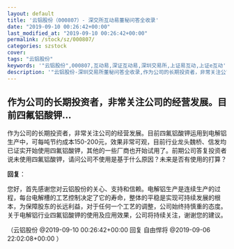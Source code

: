 ```yaml
---
layout: default
title: '云铝股份（000807）- 深交所互动易董秘问答全收录'
date: "2019-09-10 00:26:42+00:00"
last_modified_at: "2019-09-10 00:26:42+00:00"
permalink: /stock/sz/000807/
categories: szstock
cover: 
tags: "云铝股份"
keywords: '"云铝股份",000807,互动易,深证互动易,深圳交易所,上证易互动,上证e互动'
description: '"云铝股份-深圳交易所董秘问答全收录,作为公司的长期投资者，非常关注公司的经营发展。目前四氟铝酸钾运用到电解铝生产中，可每吨节约成本150-200元，效果非常可观，目前行业龙头魏桥、信发均已证实开始使用四氟铝酸钾，其他的一些厂商也开始试用了。前期公司答复投资者说未使用四氟铝酸钾，请问公司不使用是基于什么原因？未来是否有使用的打算？"'
---
```


## 作为公司的长期投资者，非常关注公司的经营发展。目前四氟铝酸钾...

作为公司的长期投资者，非常关注公司的经营发展。目前四氟铝酸钾运用到电解铝生产中，可每吨节约成本150-200元，效果非常可观，目前行业龙头魏桥、信发均已证实开始使用四氟铝酸钾，其他的一些厂商也开始试用了。前期公司答复投资者说未使用四氟铝酸钾，请问公司不使用是基于什么原因？未来是否有使用的打算？

**回复**：

您好，首先感谢您对云铝股份的关心、支持和信赖。电解铝生产是连续生产的过程，每台电解槽的工艺控制决定了它的寿命，整体的平稳是实现可持续发展的根本，为保障股东的长远利益，对于任何一个工艺的调整，公司始终持慎重的态度。关于电解铝行业四氟铝酸钾的使用及应用效果，公司将持续关注，谢谢您的建议。 

（云铝股份  @2019-09-10 00:26:42+00:00 回复 自由悍将  @2019-09-06 22:02:08+00:00 ）

